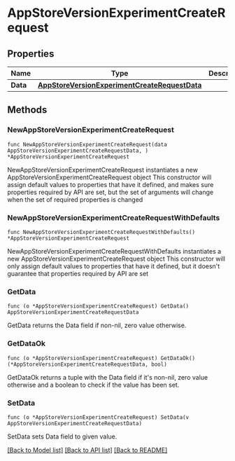 # AppStoreVersionExperimentCreateRequest

## Properties

Name | Type | Description | Notes
------------ | ------------- | ------------- | -------------
**Data** | [**AppStoreVersionExperimentCreateRequestData**](AppStoreVersionExperimentCreateRequestData.md) |  | 

## Methods

### NewAppStoreVersionExperimentCreateRequest

`func NewAppStoreVersionExperimentCreateRequest(data AppStoreVersionExperimentCreateRequestData, ) *AppStoreVersionExperimentCreateRequest`

NewAppStoreVersionExperimentCreateRequest instantiates a new AppStoreVersionExperimentCreateRequest object
This constructor will assign default values to properties that have it defined,
and makes sure properties required by API are set, but the set of arguments
will change when the set of required properties is changed

### NewAppStoreVersionExperimentCreateRequestWithDefaults

`func NewAppStoreVersionExperimentCreateRequestWithDefaults() *AppStoreVersionExperimentCreateRequest`

NewAppStoreVersionExperimentCreateRequestWithDefaults instantiates a new AppStoreVersionExperimentCreateRequest object
This constructor will only assign default values to properties that have it defined,
but it doesn't guarantee that properties required by API are set

### GetData

`func (o *AppStoreVersionExperimentCreateRequest) GetData() AppStoreVersionExperimentCreateRequestData`

GetData returns the Data field if non-nil, zero value otherwise.

### GetDataOk

`func (o *AppStoreVersionExperimentCreateRequest) GetDataOk() (*AppStoreVersionExperimentCreateRequestData, bool)`

GetDataOk returns a tuple with the Data field if it's non-nil, zero value otherwise
and a boolean to check if the value has been set.

### SetData

`func (o *AppStoreVersionExperimentCreateRequest) SetData(v AppStoreVersionExperimentCreateRequestData)`

SetData sets Data field to given value.



[[Back to Model list]](../README.md#documentation-for-models) [[Back to API list]](../README.md#documentation-for-api-endpoints) [[Back to README]](../README.md)


